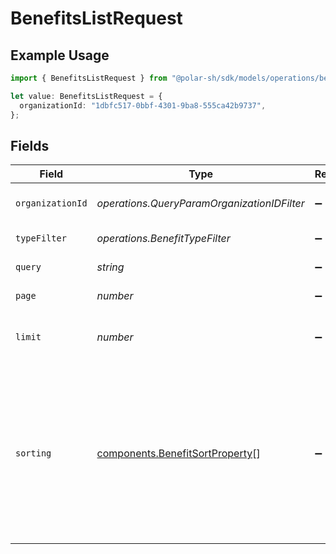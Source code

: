 # BenefitsListRequest

## Example Usage

```typescript
import { BenefitsListRequest } from "@polar-sh/sdk/models/operations/benefitslist.js";

let value: BenefitsListRequest = {
  organizationId: "1dbfc517-0bbf-4301-9ba8-555ca42b9737",
};
```

## Fields

| Field                                                                                                                                                                   | Type                                                                                                                                                                    | Required                                                                                                                                                                | Description                                                                                                                                                             |
| ----------------------------------------------------------------------------------------------------------------------------------------------------------------------- | ----------------------------------------------------------------------------------------------------------------------------------------------------------------------- | ----------------------------------------------------------------------------------------------------------------------------------------------------------------------- | ----------------------------------------------------------------------------------------------------------------------------------------------------------------------- |
| `organizationId`                                                                                                                                                        | *operations.QueryParamOrganizationIDFilter*                                                                                                                             | :heavy_minus_sign:                                                                                                                                                      | Filter by organization ID.                                                                                                                                              |
| `typeFilter`                                                                                                                                                            | *operations.BenefitTypeFilter*                                                                                                                                          | :heavy_minus_sign:                                                                                                                                                      | Filter by benefit type.                                                                                                                                                 |
| `query`                                                                                                                                                                 | *string*                                                                                                                                                                | :heavy_minus_sign:                                                                                                                                                      | Filter by description.                                                                                                                                                  |
| `page`                                                                                                                                                                  | *number*                                                                                                                                                                | :heavy_minus_sign:                                                                                                                                                      | Page number, defaults to 1.                                                                                                                                             |
| `limit`                                                                                                                                                                 | *number*                                                                                                                                                                | :heavy_minus_sign:                                                                                                                                                      | Size of a page, defaults to 10. Maximum is 100.                                                                                                                         |
| `sorting`                                                                                                                                                               | [components.BenefitSortProperty](../../models/components/benefitsortproperty.md)[]                                                                                      | :heavy_minus_sign:                                                                                                                                                      | Sorting criterion. Several criteria can be used simultaneously and will be applied in order. Add a minus sign `-` before the criteria name to sort by descending order. |